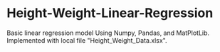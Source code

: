 # Height-Weight-Linear-Regression
Basic linear regression model Using Numpy, Pandas, and MatPlotLib. Implemented with local file "Height_Weight_Data.xlsx".
